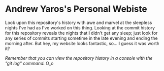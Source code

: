 # Andrew Yaros's Personal Webiste

Look upon this repository's history with awe and marvel at the sleepless nights I've had as I've worked on this thing. Looking at the commit history for this repository reveals the nights that I didn't get any sleep; just look for any series of commits starting sometime in the late evening and ending the morning after. But hey, my website looks fantastic, so... I guess it was worth it?

_Remember that you can view the repository history in a console with the "git log" command._ O_o
